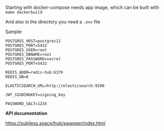 Starting with docker-compose needs app image, which can be built with ```make dockerbuild```

And also in the directory you need a ```.env``` file

Sample:

```
POSTGRES_HOST=postgres12
POSTGRES_PORT=5432
POSTGRES_USER=root
POSTGRES_DBNAME=root
POSTGRES_PASSWORD=secret
POSTGRES_PORT=5432

REDIS_ADDR=redis-hub:6379
REDIS_DB=0

ELASTICSEARCH_URL=http://elasticsearch:9200

JWT_SIGNINGKEY=signing_key

PASSWORD_SALT=1234
```
**API documentation**

https://subjless.space/hub/swagger/index.html
